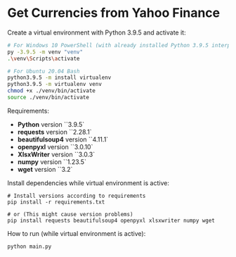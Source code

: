 # Get Currencies from Yahoo Finance

Create a virtual environment with Python 3.9.5 and activate it:

```bash
# For Windows 10 PowerShell (with already installed Python 3.9.5 interpreter)
py -3.9.5 -m venv "venv"
.\venv\Scripts\activate

# For Ubuntu 20.04 Bash
python3.9.5 -m install virtualenv
python3.9.5 -m virtualenv venv
chmod +x ./venv/bin/activate
source ./venv/bin/activate
```

Requirements:

* **Python** version ``3.9.5`
* **requests** version ``2.28.1`
* **beautifulsoup4** version ``4.11.1`
* **openpyxl** version ``3.0.10`
* **XlsxWriter** version ``3.0.3`
* **numpy** version ``1.23.5`
* **wget** version ``3.2`

Install dependencies while virtual environment is active:

```
# Install versions according to requirements
pip install -r requirements.txt

# or (This might cause version problems)
pip install requests beautifulsoup4 openpyxl xlsxwriter numpy wget
```

How to run (while virtual environment is active):

```
python main.py
```
